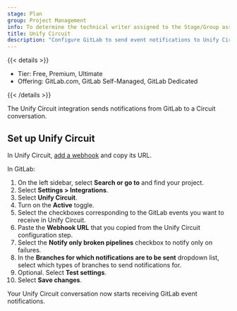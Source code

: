```yaml
---
stage: Plan
group: Project Management
info: To determine the technical writer assigned to the Stage/Group associated with this page, see https://handbook.gitlab.com/handbook/product/ux/technical-writing/#assignments
title: Unify Circuit
description: "Configure GitLab to send event notifications to Unify Circuit conversations."
---
```


{{< details >}}

- Tier: Free, Premium, Ultimate
- Offering: GitLab.com, GitLab Self-Managed, GitLab Dedicated

{{< /details >}}

The Unify Circuit integration sends notifications from GitLab to a Circuit conversation.

## Set up Unify Circuit

In Unify Circuit, [add a webhook](https://www.circuit.com/unifyportalfaqdetail?articleId=164448) and
copy its URL.

In GitLab:

1. On the left sidebar, select **Search or go to** and find your project.
1. Select **Settings > Integrations**.
1. Select **Unify Circuit**.
1. Turn on the **Active** toggle.
1. Select the checkboxes corresponding to the GitLab events you want to receive in Unify Circuit.
1. Paste the **Webhook URL** that you copied from the Unify Circuit configuration step.
1. Select the **Notify only broken pipelines** checkbox to notify only on failures.
1. In the **Branches for which notifications are to be sent** dropdown list, select which types of branches to send notifications for.
1. Optional. Select **Test settings**.
1. Select **Save changes**.

Your Unify Circuit conversation now starts receiving GitLab event notifications.
